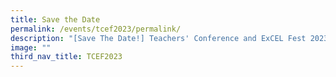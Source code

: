 ```yaml
---
title: Save the Date
permalink: /events/tcef2023/permalink/
description: "[Save The Date!] Teachers' Conference and ExCEL Fest 2023"
image: ""
third_nav_title: TCEF2023
---
```


